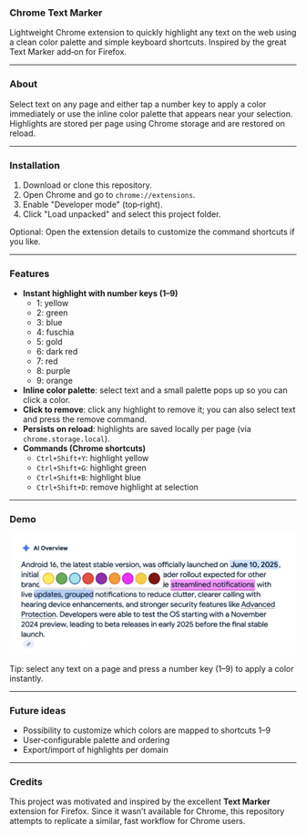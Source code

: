 ### Chrome Text Marker

Lightweight Chrome extension to quickly highlight any text on the web using a clean color palette and simple keyboard shortcuts. Inspired by the great Text Marker add‑on for Firefox.

---

### About

Select text on any page and either tap a number key to apply a color immediately or use the inline color palette that appears near your selection. Highlights are stored per page using Chrome storage and are restored on reload.

---

### Installation

1. Download or clone this repository.
2. Open Chrome and go to `chrome://extensions`.
3. Enable "Developer mode" (top‑right).
4. Click "Load unpacked" and select this project folder.

Optional: Open the extension details to customize the command shortcuts if you like.

---

### Features

- **Instant highlight with number keys (1–9)**
  - 1: yellow
  - 2: green
  - 3: blue
  - 4: fuschia
  - 5: gold
  - 6: dark red
  - 7: red
  - 8: purple
  - 9: orange
- **Inline color palette**: select text and a small palette pops up so you can click a color.
- **Click to remove**: click any highlight to remove it; you can also select text and press the remove command.
- **Persists on reload**: highlights are saved locally per page (via `chrome.storage.local`).
- **Commands (Chrome shortcuts)**
  - `Ctrl+Shift+Y`: highlight yellow
  - `Ctrl+Shift+G`: highlight green
  - `Ctrl+Shift+B`: highlight blue
  - `Ctrl+Shift+D`: remove highlight at selection

---

### Demo

![Demo of Chrome Text Marker](./demo1.png)

Tip: select any text on a page and press a number key (1–9) to apply a color instantly.

---

### Future ideas

- Possibility to customize which colors are mapped to shortcuts 1–9
- User‑configurable palette and ordering
- Export/import of highlights per domain

---

### Credits

This project was motivated and inspired by the excellent **Text Marker** extension for Firefox. Since it wasn’t available for Chrome, this repository attempts to replicate a similar, fast workflow for Chrome users.


